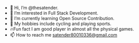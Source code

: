 - 👋 Hi, I’m @thesatender.
- 👀 I’m interested in Full Stack Development.
- 🌱 I’m currently learning Open Source Contribution.
- 💞️ My hobbies include cycling and playing sports.
- 🔥Fun fact I am good player in almost all the physical games.
- 📫 How to reach me satender80010336@gmail.com

<!---
thesatender/thesatender is a ✨ special ✨ repository because its `README.md` (this file) appears on your GitHub profile.
You can click the Preview link to take a look at your changes.
--->
